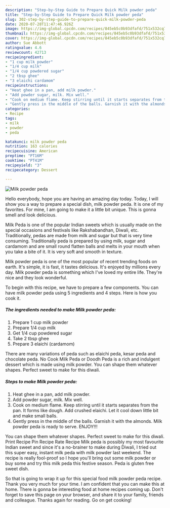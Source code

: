 ```yaml
---
description: "Step-by-Step Guide to Prepare Quick Milk powder peda"
title: "Step-by-Step Guide to Prepare Quick Milk powder peda"
slug: 302-step-by-step-guide-to-prepare-quick-milk-powder-peda
date: 2020-07-28T11:47:46.926Z
image: https://img-global.cpcdn.com/recipes/845eb5c0b93dfafd/751x532cq70/milk-powder-peda-recipe-main-photo.jpg
thumbnail: https://img-global.cpcdn.com/recipes/845eb5c0b93dfafd/751x532cq70/milk-powder-peda-recipe-main-photo.jpg
cover: https://img-global.cpcdn.com/recipes/845eb5c0b93dfafd/751x532cq70/milk-powder-peda-recipe-main-photo.jpg
author: Sue Abbott
ratingvalue: 4.6
reviewcount: 42713
recipeingredient:
- "1 cup milk powder"
- "1/4 cup milk"
- "1/4 cup powdered sugar"
- "2 tbsp ghee"
- "3 elaichi cardamom"
recipeinstructions:
- "Heat ghee in a pan, add milk powder."
- "Add powder sugar, milk. Mix well."
- "Cook on medium flame. Keep stirring until it starts separates from the pan. It forms like dough. Add crushed elaichi. Let it cool down little bit and make small balls."
- "Gently press in the middle of the balls. Garnish it with the almonds. Milk powder peda is ready to serve. ENJOY!!!"
categories:
- Recipe
tags:
- milk
- powder
- peda

katakunci: milk powder peda 
nutrition: 163 calories
recipecuisine: American
preptime: "PT16M"
cooktime: "PT41M"
recipeyield: "3"
recipecategory: Dessert

---
```



![Milk powder peda](https://img-global.cpcdn.com/recipes/845eb5c0b93dfafd/751x532cq70/milk-powder-peda-recipe-main-photo.jpg)

Hello everybody, hope you are having an amazing day today. Today, I will show you a way to prepare a special dish, milk powder peda. It is one of my favorites. For mine, I am going to make it a little bit unique. This is gonna smell and look delicious.

Milk Peda is one of the popular Indian sweets which is usually made on the special occasions and festivals like Rakshabandhan, Diwali, etc. Traditionally, pedas are made from milk and sugar but that is very time consuming. Traditionally peda is prepared by using milk, sugar and cardamom and are small round flatten balls and melts in your mouth when you take a bite of it. It is very soft and smooth in texture.

Milk powder peda is one of the most popular of recent trending foods on earth. It's simple, it is fast, it tastes delicious. It's enjoyed by millions every day. Milk powder peda is something which I've loved my entire life. They're nice and they look wonderful.


To begin with this recipe, we have to prepare a few components. You can have milk powder peda using 5 ingredients and 4 steps. Here is how you cook it.

<!--inarticleads1-->

##### The ingredients needed to make Milk powder peda:

1. Prepare 1 cup milk powder
1. Prepare 1/4 cup milk
1. Get 1/4 cup powdered sugar
1. Take 2 tbsp ghee
1. Prepare 3 elaichi (cardamom)


There are many variations of peda such as elaichi peda, kesar peda and chocolate peda. No Cook Milk Peda or Doodh Peda is a rich and indulgent dessert which is made using milk powder. You can shape them whatever shapes. Perfect sweet to make for this diwali. 

<!--inarticleads2-->

##### Steps to make Milk powder peda:

1. Heat ghee in a pan, add milk powder.
1. Add powder sugar, milk. Mix well.
1. Cook on medium flame. Keep stirring until it starts separates from the pan. It forms like dough. Add crushed elaichi. Let it cool down little bit and make small balls.
1. Gently press in the middle of the balls. Garnish it with the almonds. Milk powder peda is ready to serve. ENJOY!!!


You can shape them whatever shapes. Perfect sweet to make for this diwali. Print Recipe Pin Recipe Rate Recipe Milk peda is possibly my most favourite Indian sweet and since it&#39;s a no-brainer to make during Diwali, I tried out this super easy, instant milk peda with milk powder last weekend. The recipe is really fool-proof so I hope you&#39;ll bring out some milk powder or buy some and try this milk peda this festive season. Peda is gluten free sweet dish. 

So that is going to wrap it up for this special food milk powder peda recipe. Thank you very much for your time. I am confident that you can make this at home. There is gonna be interesting food at home recipes coming up. Don't forget to save this page on your browser, and share it to your family, friends and colleague. Thanks again for reading. Go on get cooking!
